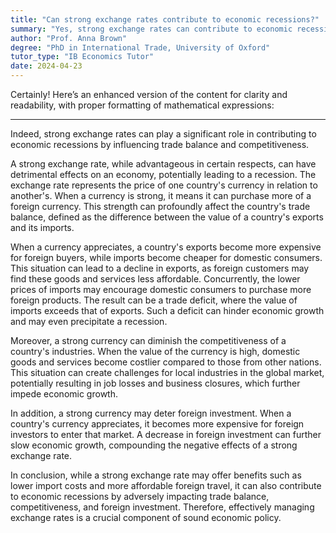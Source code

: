 ```yaml
---
title: "Can strong exchange rates contribute to economic recessions?"
summary: "Yes, strong exchange rates can contribute to economic recessions by affecting trade balance and competitiveness."
author: "Prof. Anna Brown"
degree: "PhD in International Trade, University of Oxford"
tutor_type: "IB Economics Tutor"
date: 2024-04-23
---
```


Certainly! Here’s an enhanced version of the content for clarity and readability, with proper formatting of mathematical expressions:

---

Indeed, strong exchange rates can play a significant role in contributing to economic recessions by influencing trade balance and competitiveness.

A strong exchange rate, while advantageous in certain respects, can have detrimental effects on an economy, potentially leading to a recession. The exchange rate represents the price of one country's currency in relation to another's. When a currency is strong, it means it can purchase more of a foreign currency. This strength can profoundly affect the country's trade balance, defined as the difference between the value of a country's exports and its imports.

When a currency appreciates, a country's exports become more expensive for foreign buyers, while imports become cheaper for domestic consumers. This situation can lead to a decline in exports, as foreign customers may find these goods and services less affordable. Concurrently, the lower prices of imports may encourage domestic consumers to purchase more foreign products. The result can be a trade deficit, where the value of imports exceeds that of exports. Such a deficit can hinder economic growth and may even precipitate a recession.

Moreover, a strong currency can diminish the competitiveness of a country's industries. When the value of the currency is high, domestic goods and services become costlier compared to those from other nations. This situation can create challenges for local industries in the global market, potentially resulting in job losses and business closures, which further impede economic growth.

In addition, a strong currency may deter foreign investment. When a country's currency appreciates, it becomes more expensive for foreign investors to enter that market. A decrease in foreign investment can further slow economic growth, compounding the negative effects of a strong exchange rate.

In conclusion, while a strong exchange rate may offer benefits such as lower import costs and more affordable foreign travel, it can also contribute to economic recessions by adversely impacting trade balance, competitiveness, and foreign investment. Therefore, effectively managing exchange rates is a crucial component of sound economic policy.
    